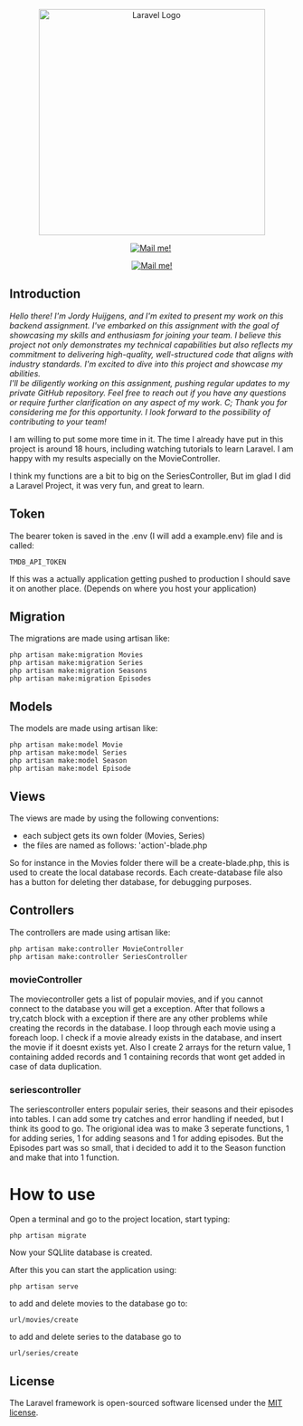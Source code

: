 <p align="center"><a href="https://laravel.com" target="_blank"><img src="https://play-lh.googleusercontent.com/XXqfqs9irPSjphsMPcC-c6Q4-FY5cd8klw4IdI2lof_Ie-yXaFirqbNDzK2kJ808WXJk" width="400" alt="Laravel Logo"></a></p>
<p align="center">
<a href="https://www.linkedin.com/in/jordy-huijgens-319406250/"><img src="https://img.shields.io/badge/LinkedIn-blue" alt="Mail me!"></a>
<a><img src="https://komarev.com/ghpvc/?username=certifiedbadb&style=flat-square&color=blue" alt=""/></p></a>
    
</p>
<p align="center">
<a href="mailto:jordy.huijgens@outlook.com"><img src="https://img.shields.io/badge/Gmail-D14836?style=for-the-badge&logo=gmail&logoColor=white" alt="Mail me!"></a>
</p>
    
## Introduction


 _Hello there! I'm Jordy Huijgens, and I'm exited to present my work on this backend assignment. I've embarked on this assignment with the goal of showcasing my skills and enthusiasm for joining your team. I believe 
 this project not only demonstrates my technical capabilities but also reflects my commitment to delivering high-quality, well-structured code that aligns with industry standards. I'm excited to dive into this 
 project and showcase my abilities.  
 I'll be diligently working on this assignment, pushing regular updates to my private GitHub repository. Feel free to reach out if you have any questions or require further clarification on any aspect of my work. C;
 Thank you for considering me for this opportunity. I look forward to the possibility of contributing to your team!_

 I am willing to put some more time in it. The time I already have put in this project is around 18 hours, including watching tutorials to learn Laravel. I am happy with my results aspecially on the MovieController. 
 
 I think my functions are a bit to big on the SeriesController, But im glad I did a Laravel Project, it was very fun, and great to learn.
 
## Token
The bearer token is saved in the .env (I will add a example.env) file and is called:
``` 
TMDB_API_TOKEN
``` 
If this was a actually application getting pushed to production I should save it on another place. (Depends on where you host your application)

## Migration
The migrations are made using artisan like:
``` 
php artisan make:migration Movies
php artisan make:migration Series
php artisan make:migration Seasons
php artisan make:migration Episodes
``` 
## Models 

The models are made using artisan like: 
``` 
php artisan make:model Movie
php artisan make:model Series
php artisan make:model Season
php artisan make:model Episode
```

## Views

The views are made by using the following conventions:

- each subject gets its own folder (Movies, Series)
- the files are named as follows: 'action'-blade.php

So for instance in the Movies folder there will be a create-blade.php, this is used to create the local database records.
Each create-database file also has a button for deleting ther database, for debugging purposes.

## Controllers

The controllers are made using artisan like:
``` 
php artisan make:controller MovieController
php artisan make:controller SeriesController
```

### movieController

The moviecontroller gets a list of populair movies, and if you cannot connect to the database you will get a exception.
After that follows a try,catch block with a exception if there are any other problems while creating the records in the database.
I loop through each movie using a foreach loop.
I check if a movie already exists in the database, and insert the movie if it doesnt exists yet.
Also I create 2 arrays for the return value, 1 containing added records and 1 containing records that wont get added in case of data duplication.


### seriescontroller
The seriescontroller enters populair series, their seasons and their episodes into tables.
I can add some try catches and error handling if needed, but I think its good to go.
The origional idea was to make 3 seperate functions, 1 for adding series, 1 for adding seasons and 1 for adding episodes.
But the Episodes part was so small, that i decided to add it to the Season function and make that into 1 function.


# How to use

Open a terminal and go to the project location, start typing:

``` 
php artisan migrate
```

Now your SQLlite database is created.

After this you can start the application using:

``` 
php artisan serve
```
to add and delete movies to the database go to:
``` 
url/movies/create
```

to add and delete series to the database go to 
``` 
url/series/create
```


## License

The Laravel framework is open-sourced software licensed under the [MIT license](https://opensource.org/licenses/MIT).
